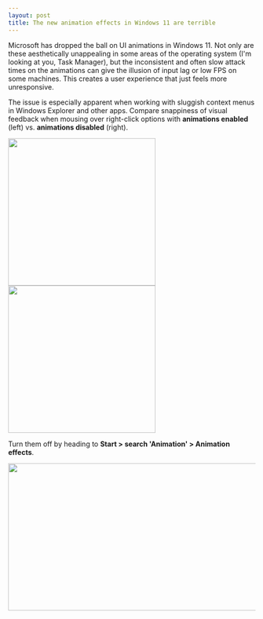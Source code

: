 ```yaml
---
layout: post
title: The new animation effects in Windows 11 are terrible
---
```


Microsoft has dropped the ball on UI animations in Windows 11. Not only are these aesthetically unappealing in some areas of the operating system (I'm looking at you, Task Manager), but the inconsistent and often slow attack times on the animations can give the illusion of input lag or low FPS on some machines. This creates a user experience that just feels more unresponsive.

The issue is especially apparent when working with sluggish context menus in Windows Explorer and other apps. Compare snappiness of visual feedback when mousing over right-click options with **animations enabled** (left) vs. **animations disabled** (right).

<img src="{{ site.baseurl }}/images/win11-anims-on.gif" width="300" height="300"> <img src="{{ site.baseurl }}/images/win11-anims-off.gif" width="300" height="300">

Turn them off by heading to **Start > search 'Animation' > Animation effects**.

<img src="{{ site.baseurl }}/images/win11-anims-settings.png" width="600" height="300">
